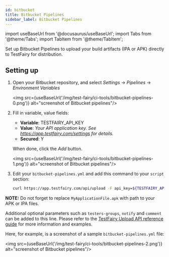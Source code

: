 ```yaml
---
id: bitbucket
title: Bitbucket Pipelines
sidebar_label: Bitbucket Pipelines
---
```


import useBaseUrl from '@docusaurus/useBaseUrl';
import Tabs from '@theme/Tabs';
import TabItem from '@theme/TabItem';

Set up Bitbucket Pipelines to upload your build artifacts (IPA or APK) directly to TestFairy for distribution.

## Setting up

1. Open your Bitbucket repository, and select _Settings_ -> _Pipelines_ -> _Environment Variables_

   <img src={useBaseUrl('/img/test-fairy/ci-tools/bitbucket-pipelines-0.png')} alt="screenshot of Bitbucket pipelines"/>

2. Fill in variable, value fields:

   - **Variable**: TESTFAIRY_API_KEY
   - **Value**: _Your API application key. See https://app.testfairy.com/settings for details._
   - **Secured**: Y

   When done, click the _Add_ button.

   <img src={useBaseUrl('/img/test-fairy/ci-tools/bitbucket-pipelines-1.png')} alt="screenshot of Bitbucket pipelines"/>

3. Edit your `bitbucket-pipelines.yml` and add this command to your `script` section:

   ```bash
   curl https://app.testfairy.com/api/upload -F api_key=${TESTFAIRY_API_KEY} -F file=@MyApplicationFile.apk -F format=readable
   ```

**NOTE:** Do not forget to replace `MyApplicationFile.apk` with path to your APK or IPA files.

Additional optional parameters such as `testers-groups`, `notify` and `comment` can be added to this line. Please refer to the [TestFairy Upload API reference guide](/test-fairy/api-reference/upload-api) for more information and examples.

Here, for example, is a screenshot of a sample `bitbucket-pipelines.yml` file:

<img src={useBaseUrl('/img/test-fairy/ci-tools/bitbucket-pipelines-2.png')} alt="screenshot of Bitbucket pipelines"/>

